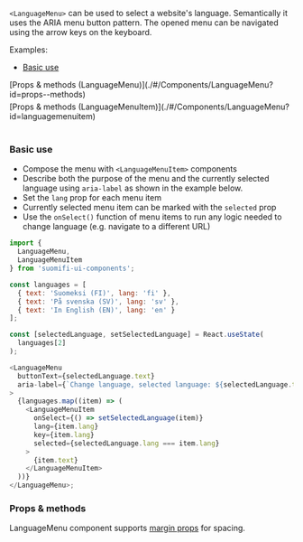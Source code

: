 `<LanguageMenu>` can be used to select a website's language. Semantically it uses the ARIA menu button pattern. The opened menu can be navigated using the arrow keys on the keyboard.

Examples:

- [Basic use](./#/Components/LanguageMenu?id=basic-use)

<div style="margin-bottom: 5px">
  [Props & methods (LanguageMenu)](./#/Components/LanguageMenu?id=props--methods)
</div>
<div style="margin-bottom: 40px">
  [Props & methods (LanguageMenuItem)](./#/Components/LanguageMenu?id=languagemenuitem)
</div>

### Basic use

- Compose the menu with `<LanguageMenuItem>` components
- Describe both the purpose of the menu and the currently selected language using `aria-label` as shown in the example below.
- Set the `lang` prop for each menu item
- Currently selected menu item can be marked with the `selected` prop
- Use the `onSelect()` function of menu items to run any logic needed to change language (e.g. navigate to a different URL)

```js
import {
  LanguageMenu,
  LanguageMenuItem
} from 'suomifi-ui-components';

const languages = [
  { text: 'Suomeksi (FI)', lang: 'fi' },
  { text: 'På svenska (SV)', lang: 'sv' },
  { text: 'In English (EN)', lang: 'en' }
];

const [selectedLanguage, setSelectedLanguage] = React.useState(
  languages[2]
);

<LanguageMenu
  buttonText={selectedLanguage.text}
  aria-label={`Change language, selected language: ${selectedLanguage.text}`}
>
  {languages.map((item) => (
    <LanguageMenuItem
      onSelect={() => setSelectedLanguage(item)}
      lang={item.lang}
      key={item.lang}
      selected={selectedLanguage.lang === item.lang}
    >
      {item.text}
    </LanguageMenuItem>
  ))}
</LanguageMenu>;
```

### Props & methods

LanguageMenu component supports [margin props](./#/Spacing/Margin%20props) for spacing.
